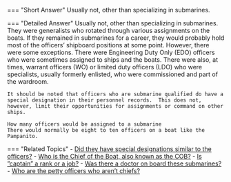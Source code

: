 
=== "Short Answer"
    Usually not, other than specializing in submarines.

=== "Detailed Answer"
    Usually not, other than specializing in submarines.  They were generalists who rotated through various assignments on the boats.  If they remained in submarines for a career, they would probably hold most of the officers’ shipboard positions at some point.  However, there were some exceptions.  There were Engineering Duty Only (EDO) officers who were sometimes assigned to ships and the boats.  There were also, at times, warrant officers (WO) or limited duty officers (LDO) who were specialists, usually formerly enlisted, who were commissioned and part of the wardroom.

    It should be noted that officers who are submarine qualified do have a special designation in their personnel records.  This does not, however, limit their opportunities for assignments or command on other ships.

    How many officers would be assigned to a submarine
    There would normally be eight to ten officers on a boat like the Pampanito.

=== "Related Topics"
    - [Did they have special designations similar to the officers?](../FAQs/did-they-have-special-designations-similar-to-the-officers.md)
    - [Who is the Chief of the Boat, also known as the COB?](../FAQs/who-is-the-chief-of-the-boat-also-known-as-the-cob.md)
    - [Is ”captain” a rank or a job?](../FAQs/is-captain-a-rank-or-a-job.md)
    - [Was there a doctor on board these submarines?](../FAQs/was-there-a-doctor-on-board-these-submarines.md)
    - [Who are the petty officers who aren’t chiefs?](../FAQs/who-are-the-petty-officers-who-arent-chiefs.md)
